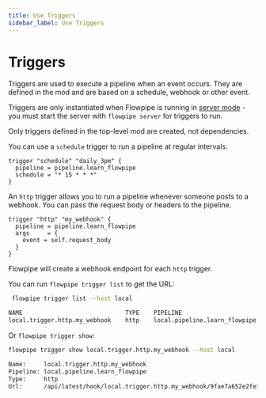 ```yaml
---
title: Use Triggers
sidebar_label: Use Triggers
---
```


# Triggers

Triggers are used to execute a pipeline when an event occurs. They are defined in the mod and are based on a schedule, webhook or other event.

Triggers are only instantiated when Flowpipe is running in [server mode](/docs/run#operating-modes) - you must start the server with `flowpipe server` for triggers to run.

Only triggers defined in the top-level mod are created, not dependencies.

You can use a `schedule` trigger to run a pipeline at regular intervals:

```
trigger "schedule" "daily_3pm" {
  pipeline = pipeline.learn_flowpipe
  schedule = "* 15 * * *"
}
```

An `http` trigger allows you to run a pipeline whenever someone posts to a webhook.  You can pass the request body or headers to the pipeline.

```hcl
trigger "http" "my_webhook" {
  pipeline = pipeline.learn_flowpipe
  args     = {
    event = self.request_body
  }                              
}
```

Flowpipe will create a webhook endpoint for each `http` trigger.

You can run `flowpipe trigger list` to get the URL:

```bash
 flowpipe trigger list --host local
```

```bash
NAME                             TYPE    PIPELINE                         DESCRIPTION    URL                                                                                                                SCHEDULE
local.trigger.http.my_webhook    http    local.pipeline.learn_flowpipe                   /api/latest/hook/local.trigger.http.my_webhook/9fae7a652e2fe11059c8232a0a669f02f357e6bb626f11603e315141e14d6ed6
```

Or `flowpipe trigger show`:

```bash
flowpipe trigger show local.trigger.http.my_webhook --host local
```
```bash
Name:     local.trigger.http.my_webhook
Pipeline: local.pipeline.learn_flowpipe
Type:     http
Url:      /api/latest/hook/local.trigger.http.my_webhook/9fae7a652e2fe11059c8232a0a669f02f357e6bb626f11603e315141e14d6ed6
```



<!--
Only triggers defined in the top-level mod are created, not dependencies.  You can however "copy" a dependency trigger with `base=` and then override any of its arguments if desired:

```hcl
trigger "query" "aws_unencrypted_ebs_volumes" {
    base = aws.trigger.query.aws_unencrypted_ebs_volumes
    pipeline = pipeline.my_pipeline
    args     = {
      event = self.inserted_rows
    }
}
```

-->